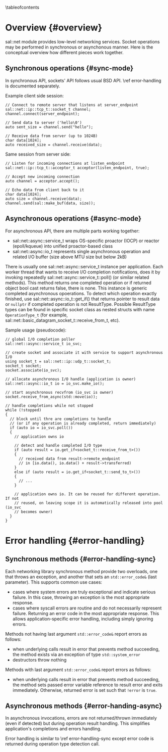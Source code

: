 <!--- \defgroup net Networking -->

\tableofcontents


Overview {#overview}
========

sal::net module provides low-level networking services. Socket operations may
be performed in synchronous or asynchonous manner. Here is the conceptual
overview how different pieces work together.


Synchronous operations {#sync-mode}
----------------------

In synchronous API, sockets' API follows usual BSD API. \ref error-handling is
documented separately.

Example client side session:
```{.cpp}
// Connect to remote server that listens at server_endpoint
sal::net::ip::tcp_t::socket_t channel;
channel.connect(server_endpoint);

// Send data to server ('hello\0')
auto sent_size = channel.send("hello");

// Receive data from server (up to 1024B)
char data[1024];
auto received_size = channel.receive(data);
```

Same session from server side:
```{.cpp}
// Listen for incoming connections at listen_endpoint
sal::net::ip::tcp_t::acceptor_t acceptor(listen_endpoint, true);

// Accept new incoming connection
auto channel = acceptor.accept();

// Echo data from client back to it
char data[1024];
auto size = channel.receive(data);
channel.send(sal::make_buf(data, size));
```


Asynchronous operations {#async-mode}
-----------------------

For asynchronous API, there are multiple parts working together:
  - sal::net::async::service_t wraps OS-specific proactor (IOCP) or reactor
    (epoll/kqueue) into unified proactor-based class
  - sal::net::async::io_t represents single asynchronous operation and related
    I/O buffer (size above MTU size but below 2kB)

There is usually one sal::net::async::service_t instance per application. Each
worker thread that wants to receive I/O completion notifications, does it by
invoking repeatedly sal::net::async::service_t::poll() (or similar related
methods). This method returns one completed operation or if returned object
bool cast returns false, there is none. This instance is generic completed
asynchronous opoerations. To detect which operation exactly finished, use
sal::net::async::io_t::get_if<ResultType>() that returns pointer to result
data or ```nullptr``` if completed operation is not ResultType. Possible
ResultType types can be found in specific socket class as nested structs with
name ```OperationType_t``` (for example,
sal::net::basic_datagram_socket_t::receive_from_t, etc).

Sample usage (pseudocode):

```{.cpp}
// global I/O completion poller
sal::net::async::service_t io_svc;

// create socket and associate it with service to support asynchronous I/O
using socket_t = sal::net::ip::udp_t::socket_t;
socket_t socket;
socket.associate(io_svc);

// allocate asynchronous I/O handle (application is owner)
sal::net::async::io_t io = io_svc.make_io();

// start asynchronous recvfrom (io_svc is owner)
socket.receive_from_async(std::move(io));

// handle completions while not stopped
while (!stopped)
{
  // block until thre are completions to handle
  // (or if any operation is already completed, return immediately)
  if (auto io = io_svc.poll())
  {
    // application owns io

    // detect and handle completed I/O type
    if (auto result = io.get_if<socket_t::receive_from_t>())
    {
      // received data from result->remote_endpoint
      // in [io.data(), io.data() + result->transferred)
    }
    else if (auto result = io.get_if<socket_t::send_to_t>())
    {
      // ...
    }

    // application owns io. It can be reused for different operation. If not
    // reused, on leaving scope it is automatically released into pool (io_svc
    // becomes owner)
  }
}
```


Error handling {#error-handling}
==============

Synchronous methods {#error-handling-sync}
-------------------

Each networking library synchronous method provide two overloads, one that
throws an exception, and another that sets an ```std::error_code&``` (last
parameter). This supports common use cases:
  - cases where system errors are truly exceptional and indicate serious
    failure. In this case, throwing an exception is the most appropriate
    response.
  - cases where syscall errors are routine and do not necessarily represent
    failure. Returning an error code in the most appropriate response. This
    allows application-specific error handling, including simply ignoring
    errors.

Methods not having last argument ```std::error_code&``` report errors as
follows:
  - when underlying calls result in error that prevents method succeeding, the
    method exists via an exception of type ```std::system_error```
  - destructors throw nothing

Methods with last argument ```std::error_code&``` report errors as follows:
  - when underlying calls result in error that prevents method succeeding, the
    method sets passed error variable reference to result error and exits
    immediately. Otherwise, returned error is set such that ```!error``` is
    ```true```.


Asynchronous methods {#error-handing-async}
--------------------

In asynchronous invocations, errors are not returned/thrown immediately (even
if detected) but during operation result handling. This simplifies
application's completions and errors handling.

Error handling is similar to \ref error-handling-sync except error code is
returned during operation type detection call.
